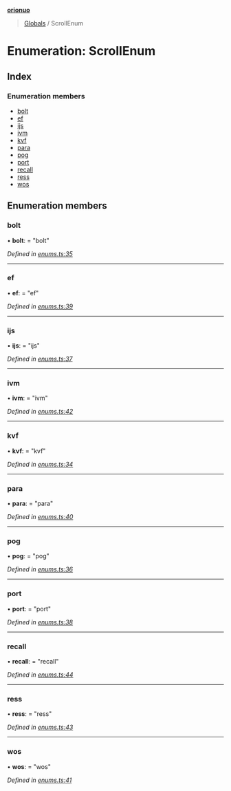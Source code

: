 **[orionuo](../README.md)**

> [Globals](../globals.md) / ScrollEnum

# Enumeration: ScrollEnum

## Index

### Enumeration members

* [bolt](scrollenum.md#bolt)
* [ef](scrollenum.md#ef)
* [ijs](scrollenum.md#ijs)
* [ivm](scrollenum.md#ivm)
* [kvf](scrollenum.md#kvf)
* [para](scrollenum.md#para)
* [pog](scrollenum.md#pog)
* [port](scrollenum.md#port)
* [recall](scrollenum.md#recall)
* [ress](scrollenum.md#ress)
* [wos](scrollenum.md#wos)

## Enumeration members

### bolt

•  **bolt**:  = "bolt"

*Defined in [enums.ts:35](https://github.com/msviha/orionuo/blob/94d05d0/src/enums.ts#L35)*

___

### ef

•  **ef**:  = "ef"

*Defined in [enums.ts:39](https://github.com/msviha/orionuo/blob/94d05d0/src/enums.ts#L39)*

___

### ijs

•  **ijs**:  = "ijs"

*Defined in [enums.ts:37](https://github.com/msviha/orionuo/blob/94d05d0/src/enums.ts#L37)*

___

### ivm

•  **ivm**:  = "ivm"

*Defined in [enums.ts:42](https://github.com/msviha/orionuo/blob/94d05d0/src/enums.ts#L42)*

___

### kvf

•  **kvf**:  = "kvf"

*Defined in [enums.ts:34](https://github.com/msviha/orionuo/blob/94d05d0/src/enums.ts#L34)*

___

### para

•  **para**:  = "para"

*Defined in [enums.ts:40](https://github.com/msviha/orionuo/blob/94d05d0/src/enums.ts#L40)*

___

### pog

•  **pog**:  = "pog"

*Defined in [enums.ts:36](https://github.com/msviha/orionuo/blob/94d05d0/src/enums.ts#L36)*

___

### port

•  **port**:  = "port"

*Defined in [enums.ts:38](https://github.com/msviha/orionuo/blob/94d05d0/src/enums.ts#L38)*

___

### recall

•  **recall**:  = "recall"

*Defined in [enums.ts:44](https://github.com/msviha/orionuo/blob/94d05d0/src/enums.ts#L44)*

___

### ress

•  **ress**:  = "ress"

*Defined in [enums.ts:43](https://github.com/msviha/orionuo/blob/94d05d0/src/enums.ts#L43)*

___

### wos

•  **wos**:  = "wos"

*Defined in [enums.ts:41](https://github.com/msviha/orionuo/blob/94d05d0/src/enums.ts#L41)*

